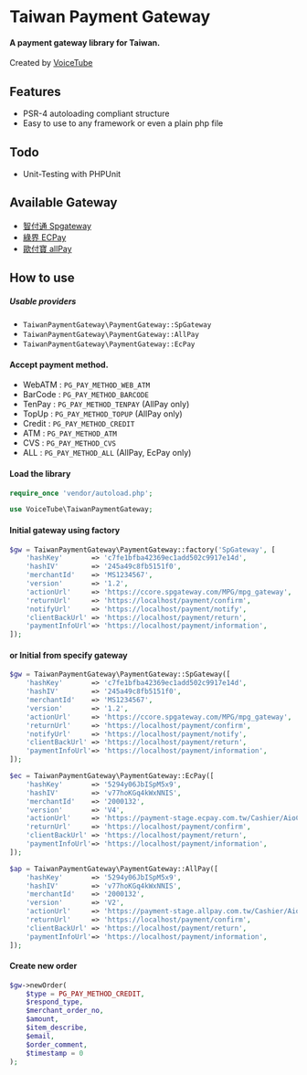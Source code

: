 Taiwan Payment Gateway
=========================

#### A payment gateway library for Taiwan.

Created by [VoiceTube](https://www.voicetube.com/)

Features
--------

* PSR-4 autoloading compliant structure
* Easy to use to any framework or even a plain php file

Todo
----

* Unit-Testing with PHPUnit

Available Gateway
-----------------

* [智付通 Spgateway](https://www.spgateway.com)
* [綠界 ECPay](https://www.ecpay.com.tw)
* [歐付寶 allPay](https://www.allpay.com.tw/)


How to use
----------

##### Usable providers

* `TaiwanPaymentGateway\PaymentGateway::SpGateway`
* `TaiwanPaymentGateway\PaymentGateway::AllPay`
* `TaiwanPaymentGateway\PaymentGateway::EcPay`

#### Accept payment method.

* WebATM  : `PG_PAY_METHOD_WEB_ATM`
* BarCode : `PG_PAY_METHOD_BARCODE`
* TenPay  : `PG_PAY_METHOD_TENPAY` (AllPay only)
* TopUp   : `PG_PAY_METHOD_TOPUP` (AllPay only)
* Credit  : `PG_PAY_METHOD_CREDIT`
* ATM : `PG_PAY_METHOD_ATM`
* CVS : `PG_PAY_METHOD_CVS`
* ALL : `PG_PAY_METHOD_ALL` (AllPay, EcPay only)

#### Load the library

```php
require_once 'vendor/autoload.php';

use VoiceTube\TaiwanPaymentGateway;
```

#### Initial gateway using factory

```php
$gw = TaiwanPaymentGateway\PaymentGateway::factory('SpGateway', [
    'hashKey'       => 'c7fe1bfba42369ec1add502c9917e14d',
    'hashIV'        => '245a49c8fb5151f0',
    'merchantId'    => 'MS1234567',
    'version'       => '1.2',
    'actionUrl'     => 'https://ccore.spgateway.com/MPG/mpg_gateway',
    'returnUrl'     => 'https://localhost/payment/confirm',
    'notifyUrl'     => 'https://localhost/payment/notify',
    'clientBackUrl' => 'https://localhost/payment/return',
    'paymentInfoUrl'=> 'https://localhost/payment/information',
]);
```

#### or Initial from specify gateway

```php
$gw = TaiwanPaymentGateway\PaymentGateway::SpGateway([
    'hashKey'       => 'c7fe1bfba42369ec1add502c9917e14d',
    'hashIV'        => '245a49c8fb5151f0',
    'merchantId'    => 'MS1234567',
    'version'       => '1.2',
    'actionUrl'     => 'https://ccore.spgateway.com/MPG/mpg_gateway',
    'returnUrl'     => 'https://localhost/payment/confirm',
    'notifyUrl'     => 'https://localhost/payment/notify',
    'clientBackUrl' => 'https://localhost/payment/return',
    'paymentInfoUrl'=> 'https://localhost/payment/information',
]);

$ec = TaiwanPaymentGateway\PaymentGateway::EcPay([
    'hashKey'       => '5294y06JbISpM5x9',
    'hashIV'        => 'v77hoKGq4kWxNNIS',
    'merchantId'    => '2000132',
    'version'       => 'V4',
    'actionUrl'     => 'https://payment-stage.ecpay.com.tw/Cashier/AioCheckOut/',
    'returnUrl'     => 'https://localhost/payment/confirm',
    'clientBackUrl' => 'https://localhost/payment/return',
    'paymentInfoUrl'=> 'https://localhost/payment/information',
]);

$ap = TaiwanPaymentGateway\PaymentGateway::AllPay([
    'hashKey'       => '5294y06JbISpM5x9',
    'hashIV'        => 'v77hoKGq4kWxNNIS',
    'merchantId'    => '2000132',
    'version'       => 'V2',
    'actionUrl'     => 'https://payment-stage.allpay.com.tw/Cashier/AioCheckOut/',
    'returnUrl'     => 'https://localhost/payment/confirm',
    'clientBackUrl' => 'https://localhost/payment/return',
    'paymentInfoUrl'=> 'https://localhost/payment/information',
]);
```

#### Create new order

```php
$gw->newOrder(
    $type = PG_PAY_METHOD_CREDIT,
    $respond_type,
    $merchant_order_no,
    $amount,
    $item_describe,
    $email,
    $order_comment,
    $timestamp = 0
);
```
